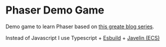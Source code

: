 # Phaser Demo Game

Demo game to learn Phaser based on [this greate blog series](https://github.com/mikewesthad/phaser-3-tilemap-blog-posts).

Instead of Javascript I use Typescript + [Esbuild](https://esbuild.github.io/) + [Javelin (ECS)](https://github.com/3mcd/javelin)